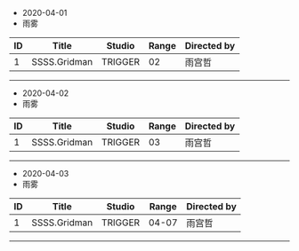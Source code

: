 - 2020-04-01
- 雨雾


ID|Title|Studio|Range|Directed by
---|---|---|---|---
1|SSSS.Gridman|TRIGGER|02|雨宫哲|

> 

---
- 2020-04-02
- 雨雾


ID|Title|Studio|Range|Directed by
---|---|---|---|---
1|SSSS.Gridman|TRIGGER|03|雨宫哲|

> 

---
- 2020-04-03
- 雨雾


ID|Title|Studio|Range|Directed by
---|---|---|---|---
1|SSSS.Gridman|TRIGGER|04-07|雨宫哲|

> 

---
